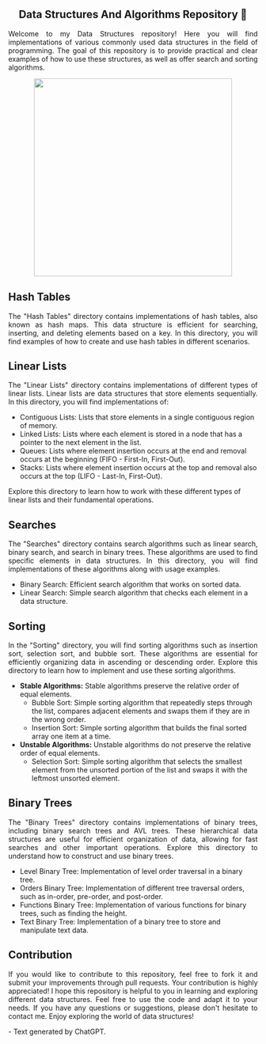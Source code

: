 <section>
    <h1 align="center">Data Structures And Algorithms Repository 📰</h1>
    <p align="justify">Welcome to my Data Structures repository! Here you will find implementations of various commonly used data structures in the field of programming. The goal of this repository is to provide practical and clear examples of how to use these structures, as well as offer search and sorting algorithms.</p>
    <div align="center">
        <img width=400hr src="https://github.com/MyNameIsGustavo/DataStructuresAndAlgorithms/assets/87160095/3aafe6be-7caa-4515-85c5-6989c1b097b0">
    </div>
</section>

<section>
    <h2>Hash Tables</h2>
    <p align="justify">The "Hash Tables" directory contains implementations of hash tables, also known as hash maps. This data structure is efficient for searching, inserting, and deleting elements based on a key. In this directory, you will find examples of how to create and use hash tables in different scenarios.</p>
</section>

<section>
    <h2>Linear Lists</h2>
    <p align="justify">The "Linear Lists" directory contains implementations of different types of linear lists. Linear lists are data structures that store elements sequentially. In this directory, you will find implementations of:
    <ul>
        <li>Contiguous Lists: Lists that store elements in a single contiguous region of memory.</li>
        <li>Linked Lists: Lists where each element is stored in a node that has a pointer to the next element in the list.</li>
        <li>Queues: Lists where element insertion occurs at the end and removal occurs at the beginning (FIFO - First-In, First-Out).</li>
        <li>Stacks: Lists where element insertion occurs at the top and removal also occurs at the top (LIFO - Last-In, First-Out).</li>
    </ul>
    Explore this directory to learn how to work with these different types of linear lists and their fundamental operations.
    </p>
</section>

<section>
    <h2>Searches</h2>
    <p align="justify">The "Searches" directory contains search algorithms such as linear search, binary search, and search in binary trees. These algorithms are used to find specific elements in data structures. In this directory, you will find implementations of these algorithms along with usage examples.
    <ul>
        <li>Binary Search: Efficient search algorithm that works on sorted data.</li>
        <li>Linear Search: Simple search algorithm that checks each element in a data structure.
    </ul>
    </p>
</section>

<section>
    <h2>Sorting</h2>
    <p align="justify">In the "Sorting" directory, you will find sorting algorithms such as insertion sort, selection sort, and bubble sort. These algorithms are essential for efficiently organizing data in ascending or descending order. Explore this directory to learn how to implement and use these sorting algorithms.
    <ul>
        <li>
            <strong>Stable Algorithms:</strong> Stable algorithms preserve the relative order of equal elements.
            <ul>
                <li>Bubble Sort: Simple sorting algorithm that repeatedly steps through the list, compares adjacent elements and swaps them if they are in the wrong order.</li>
                <li>Insertion Sort: Simple sorting algorithm that builds the final sorted array one item at a time.</li>
            </ul>
        </li>
        <li>
            <strong>Unstable Algorithms:</strong> Unstable algorithms do not preserve the relative order of equal elements.
            <ul><li>Selection Sort: Simple sorting algorithm that selects the smallest element from the unsorted portion of the list and swaps it with the leftmost unsorted element.</li>
            </ul>
        </li>
    </ul>
    </p>
</section>

<section>
    <h2>Binary Trees</h2>
    <p align="justify">The "Binary Trees" directory contains implementations of binary trees, including binary search trees and AVL trees. These hierarchical data structures are useful for efficient organization of data, allowing for fast searches and other important operations. Explore this directory to understand how to construct and use binary trees.
    <ul>
        <li>Level Binary Tree: Implementation of level order traversal in a binary tree.</li>
        <li>Orders Binary Tree: Implementation of different tree traversal orders, such as in-order, pre-order, and post-order.</li>
        <li>Functions Binary Tree: Implementation of various functions for binary trees, such as finding the height.</li>
        <li>Text Binary Tree: Implementation of a binary tree to store and manipulate text data.</li>
    </ul>
    </p>
</section>

<section>
    <h2>Contribution</h2>
    <p align="justify">If you would like to contribute to this repository, feel free to fork it and submit your improvements through pull requests. Your contribution is highly appreciated!
    I hope this repository is helpful to you in learning and exploring different data structures. Feel free to use the code and adapt it to your needs. If you have any questions or suggestions, please don't hesitate to contact me.
    Enjoy exploring the world of data structures!</p>
    <p>- Text generated by ChatGPT.</p>
</section>
